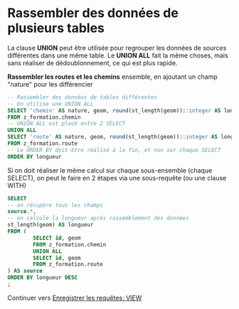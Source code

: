 # Rassembler des données de plusieurs tables

La clause **UNION** peut être utilisée pour regrouper les données de sources différentes dans une même table. Le **UNION ALL** fait la même choses, mais sans réaliser de dédoublonnement, ce qui est plus rapide.

**Rassembler les routes et les chemins** ensemble, en ajoutant un champ "nature" pour les différencier

```sql
-- Rassembler des données de tables différentes
-- On utilise une UNION ALL
SELECT 'chemin' AS nature, geom, round(st_length(geom))::integer AS longueur
FROM z_formation.chemin
-- UNION ALL est placé entre 2 SELECT
UNION ALL
SELECT 'route' AS nature, geom, round(st_length(geom))::integer AS longueur
FROM z_formation.route
-- Le ORDER BY doit être réalisé à la fin, et non sur chaque SELECT
ORDER BY longueur
```

Si on doit réaliser le même calcul sur chaque sous-ensemble (chaque SELECT), on peut le faire en 2 étapes via une sous-requête (ou une clause WITH)

```sql
SELECT
-- on récupère tous les champs
source.*,
-- on calcule la longueur après rassemblement des données
st_length(geom) AS longueur
FROM (
        SELECT id, geom
        FROM z_formation.chemin
        UNION ALL
        SELECT id, geom
        FROM z_formation.route
) AS source
ORDER BY longueur DESC
;
```

Continuer vers [Enregistrer les requêtes: VIEW](./save_queries.md)
